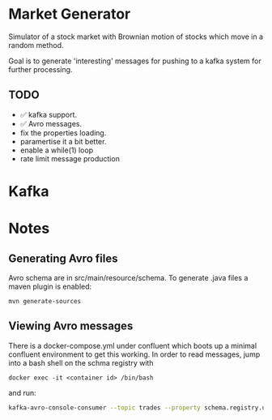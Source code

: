 # Market Generator

Simulator of a stock market with Brownian motion of stocks which move in a random method.

Goal is to generate 'interesting' messages for pushing to a kafka system for further processing.

## TODO

* :white_check_mark: kafka support.  
* :white_check_mark: Avro messages.
* fix the properties loading.
* paramertise it a bit better.
* enable a while(1) loop
* rate limit message production
 

# Kafka

# Notes

## Generating Avro files

Avro schema are in src/main/resource/schema. To generate .java files a maven plugin is enabled:

```
mvn generate-sources
```

## Viewing Avro messages

There is a docker-compose.yml under confluent which boots up a minimal confluent environment to get this working. In order to read messages, jump into a bash shell on the schma registry with

```
docker exec -it <container id> /bin/bash
```

and run:

```sh
kafka-avro-console-consumer --topic trades --property schema.registry.url=http://localhost:8081   --bootstrap-server localhost:9092   --property key.deserializer=org.apache.kafka.common.serialization.StringDeserializer   --property print.key=true   --property key.separator="-" --from-beginning
```

